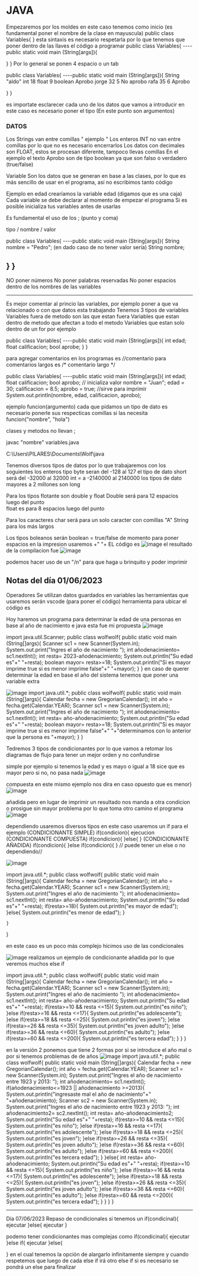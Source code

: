 # JAVA
Empezaremos por los moldes 
en este caso tenemos como inicio 
(es fundamental poner el nombre de la clase en mayuscula)
public class Variables{
}
esta sintaxis es necesario respetarla por lo que tenemos que poner dentro de las llaves el código a programar
public class Variables{
----public static void main (String[args]){
 
 }
}
Por lo general se ponen 4 espacio o un tab


public class Variables{
----public static void main (String[args]){
  String "aldo" int 18 float 9 boolean Aprobo
   jorge 32  5  No aprobo 
   rafa  35  6  Aprobo
   
 }
}

es importate esclarecer cada uno de los datos que vamos a introducir en este caso es necesario poner el tipo (En este punto son argumentos)
### DATOS
Los Strings van entre comillas " ejemplo "
Los enteros INT no van entre comillas por lo que no es necesario encerrarlos 
Los datos con decimales son FLOAT, estos se procesan diferente, tampoco llevas comillas
En el ejemplo el texto Aprobo son de tipo boolean ya que son falso o verdadero (true/false)

Variable 
Son los datos que se generan en base a las clases, por lo que es más sencillo de usar en el programa, así no escribimos tanto código

Ejemplo en edad crearíamos la variable edad (digamos que es una caja)
Cada variable se debe declarar al momento de empezar el programa
Si es posible inicializa tus variables antes de usarlas

Es fundamental el uso de los ; (punto y coma)

 tipo / nombre / valor
 
 public class Variables{
----public static void main (String[args]){
    String nombre = "Pedro"; 
    (en dado caso de no tener valor sería)
    String nombre;
    
  }
}
--------------------------------------------------------------------------------------------------------------------------------------------------------------------------------------

NO poner números
No poner palabras reservadas
No poner espacios dentro de los nombres de las variables

--------------------------------------------------------------------------------------------------------------------------------------------------------------------------------------
Es mejor comentar al princio las variables, por ejemplo poner a que va relacionado o con que datos esta trabajando
Tenemos 3 tipos de variables
Variables fuera de metodo son las que estan fuera
Variables que estan dentro de metodo que afectan a todo el metodo
Variables que estan solo dentro de un for por ejemplo 

public class Variables{
----public static void main (String[args]){
    int edad;
    float calificacion;
    bool aprobe;
 }
}

para agregar comentarios en los programas es //comentario
para comentarios largos es 
/* comentario largo */


public class Variables{
----public static void main (String[args]){
    int edad;
    float calificacion;
    bool aprobo;
// inicializa valor
    nombre = "Juan";
    edad = 30;
    calificacion = 8.5;
    aprobo = true;
    //sirve para imprimir
    System.out.printIn(nombre, edad, calificacion, aprobo);
    
    
ejemplo  funcion(argumento)
cada que pidamos un tipo de dato es necesario ponerle sus respecticas comillas si las necesita
 funcion("nombre", "hola")

clases y metodos no llevan ; 

javac "nombre" variables.java


C:\Users\PILARES\Documents\Wolf\java

Tenemos diversos tipos de datos por lo que trabajaremos con los soguientes
los enteros tipo byte seran del -128 al 127
el tipo de dato short será del -32000 al 32000
int = a -2140000 al 2140000
los tipos de dato mayores a 2 millones son long 


Para los tipos flotante son
double y float
Double será para 12 espacios luego del punto  
float es para 8 espacios luego del punto 


Para los caracteres
char será para un solo caracter con comillas "A"
String para los más largos


Los tipos boleanos serán
boolean = true/false
de momento para poner espacios en la impresion usaremos +" "+
EL código es
![image](https://github.com/RobertoAG117/Java_Notas/assets/125500565/3041db8e-1bb3-4ad3-83c4-57a8f2c72eed)
el resultado de la compilacion fue
![image](https://github.com/RobertoAG117/Java_Notas/assets/125500565/46fde224-cb05-4ded-97cc-0ae25192c0ce)

podemos hacer uso de un "/n" para que haga u brinquito y poder imprimir


## Notas del día 01/06/2023
Operadores 
Se utilizan datos guardados en variables
las herramientas que usaremos serán 
vscode (para poner el código)
herramienta para ubicar el código es 

 Hoy haremos un programa para determinar la edad de una personas en base al año de nacimiento e java 
 esta fue mi propuesta
 ![image](https://github.com/RobertoAG117/Java_Notas/assets/125500565/f4338636-8b12-4ac0-9a96-aa4a0c35573e)

import java.util.Scanner;
public class wolfwolf{
    public static void main (String[]args){
        Scanner sc1 = new Scanner(System.in);
        System.out.print("Ingres el año de nacimiento ");
        int añodenacimiento= sc1.nextInt();
        int resta= 2023-añodenacimiento;
        System.out.println("Su edad es"+" "+resta);
        boolean mayor= resta>=18;
        System.out.println("Si es mayor imprime true si es menor imprime false"+" "+mayor);
    }
}
en caso de querer determinar la edad en base el año del sistema tenemos que poner una variable extra

![image](https://github.com/RobertoAG117/Java_Notas/assets/125500565/af066291-0285-4235-8197-b43b3648148e)
import java.util.*;
public class wolfwolf{
    public static void main (String[]args){
        Calendar fecha = new GregorianCalendar();
        int año = fecha.get(Calendar.YEAR);
        Scanner sc1 = new Scanner(System.in);
        System.out.print("Ingres el año de nacimiento ");
        int añodenacimiento= sc1.nextInt();
        int resta= año-añodenacimiento;
        System.out.println("Su edad es"+" "+resta);
        boolean mayor= resta>=18;
        System.out.println("Si es mayor imprime true si es menor imprime false"+" "+"determinamos con lo anterior que la persona es "+mayor);
    }
}



Tedremos 3 tipos de condicionantes
por lo que vamos a retomar los diagramas de flujo para tener un mejor orden y no confundirse

simple
por ejemplo si tenemos la edad y es mayo o igual a 18 sice que es mayor pero si no, no pasa nada
![image](https://github.com/RobertoAG117/Java_Notas/assets/125500565/eeaa54fe-36d5-468b-9361-59d08609619f)

compuesta 
en este mismo ejemplo nos dira en caso opuesto que es menor}
![image](https://github.com/RobertoAG117/Java_Notas/assets/125500565/6ba58dfa-d0bc-4f9d-805a-65e1bf01fda6)

añadida
pero en lugar de imprimir un resultado nos manda a otra condicion o prosigue sin mayor problema por lo que toma otro camino el programa 
![image](https://github.com/RobertoAG117/Java_Notas/assets/125500565/eeeb52da-93dd-493a-9887-42a5c1ba2147)


dependiendo usaremos diversos tipos en este caso usaremos un if para el ejemplo
(CONDICIONANTE SIMPLE)
if(condicion){
ejecucion
(CONDICIONANTE COMPUESTA)
if(condicion){
}else{
}
(CONDICIONANTE AÑADIDA)
if(condicion){
}else if(condicion){
} // puede tener un else o no dependiendo//

![image](https://github.com/RobertoAG117/Java_Notas/assets/125500565/743ba92d-427d-469c-a0ac-bf4af817fe6a)

import java.util.*;
public class wolfwolf{
    public static void main (String[]args){
        Calendar fecha = new GregorianCalendar();
        int año = fecha.get(Calendar.YEAR);
        Scanner sc1 = new Scanner(System.in);
        System.out.print("Ingres el año de nacimiento ");
        int añodenacimiento= sc1.nextInt();
        int resta= año-añodenacimiento;
        System.out.println("Su edad es"+" "+resta);
        if(resta>=18){
            System.out.println("es mayor de edad");
        }else{
            System.out.println("es menor de edad");
            }
        
    }
}

en este caso es un poco más complejo hicimos uso de las condicionales

![image](https://github.com/RobertoAG117/Java_Notas/assets/125500565/8f16f99c-4ba6-4e8e-bd5e-8501a8d9745f)
realizamos un ejemplo de condicionante añadida por lo que veremos muchos else if

import java.util.*;
public class wolfwolf{
    public static void main (String[]args){
        Calendar fecha = new GregorianCalendar();
        int año = fecha.get(Calendar.YEAR);
        Scanner sc1 = new Scanner(System.in);
        System.out.print("Ingres el año de nacimiento ");
        int añodenacimiento= sc1.nextInt();
        int resta= año-añodenacimiento;
        System.out.println("Su edad es"+" "+resta);
        if(resta>=10 && resta <=15){
            System.out.println("es niño");
        }else if(resta>=16 && resta <=17){
            System.out.println("es adolescente");
        }else if(resta>=18 && resta <=25){
            System.out.println("es joven");
        }else if(resta>=26 && resta <=35){
            System.out.println("es joven adulto");
        }else if(resta>=36 && resta <=60){
            System.out.println("es adulto");
        }else if(resta>=60 && resta <=200){
            System.out.println("es tercera edad");
        }
    }
}


en la versión 2 ponemos que tiene 2 formas por si se introduce el año mal o por si tenemos problemas de de años
![image](https://github.com/RobertoAG117/Java_Notas/assets/125500565/769df107-dbcc-4bbe-b5f6-75b4eb85f328)
import java.util.*;
public class wolfwolf{
    public static void main (String[]args){
        Calendar fecha = new GregorianCalendar();
        int año = fecha.get(Calendar.YEAR);
        Scanner sc1 = new Scanner(System.in);
        System.out.print("Ingres el año de nacimiento entre 1923 y 2013: ");
        int añodenacimiento= sc1.nextInt();
        if(añodenacimiento<=1923 || añodenacimiento >=2013){
            System.out.println("ingresaste mal el año de nacimiento"+" "+añodenacimiento);
            Scanner sc2 = new Scanner(System.in);
            System.out.print("Ingres el año de nacimiento entre 1923 y 2013: ");
            int añodenacimiento2= sc2.nextInt();
            int resta= año-añodenacimiento2;
            System.out.println("Su edad es"+" "+resta);
            if(resta>=10 && resta <=15){
                System.out.println("es niño");
            }else if(resta>=16 && resta <=17){
                System.out.println("es adolescente");
            }else if(resta>=18 && resta <=25){
                System.out.println("es joven");
            }else if(resta>=26 && resta <=35){
                System.out.println("es joven adulto");
            }else if(resta>=36 && resta <=60){
                System.out.println("es adulto");
            }else if(resta>=60 && resta <=200){
                System.out.println("es tercera edad");
            }
            }else{
                int resta= año-añodenacimiento;
            System.out.println("Su edad es"+" "+resta);
            if(resta>=10 && resta <=15){
                System.out.println("es niño");
            }else if(resta>=16 && resta <=17){
                System.out.println("es adolescente");
            }else if(resta>=18 && resta <=25){
                System.out.println("es joven");
            }else if(resta>=26 && resta <=35){
                System.out.println("es joven adulto");
            }else if(resta>=36 && resta <=60){
                System.out.println("es adulto");
            }else if(resta>=60 && resta <=200){
                System.out.println("es tercera edad");
           }
        }
    }
}

-----------------------------------------------------------------------------------
Día 07/06/2023
Repaso de condicionales
si tenemos un 
if(condicinal){
 ejecutar
 }else{
  ejecutar
 }

podemo tener condicionantes mas complejas como 
if(condicinal){
 ejecutar
 }else if{
  ejecutar
 }else{
  
 }
en el cual tenemos la opción de alargarlo infinitamente siempre y cuando respetemos que luego de cada else if irá otro else if
si es necesario se pondrá un else para finalizar 














